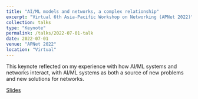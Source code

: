 ```yaml
---
title: "AI/ML models and networks, a complex relationship"
excerpt: "Virtual 6th Asia-Pacific Workshop on Networking (APNet 2022)"
collection: talks
type: "Keynote"
permalink: /talks/2022-07-01-talk
date: 2022-07-01
venue: "APNet 2022"
location: "Virtual"
---
```


This keynote reflected on my experience with how AI/ML systems and networks interact, with AI/ML systems as both a source of new problems and new solutions for networks.

[Slides](https://drive.google.com/file/d/19sbD0ZWz7QcN9fmCWtk0Wv9Lwul8hfKE/view?usp=sharing)

